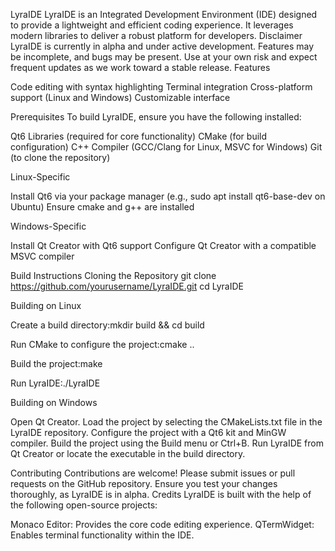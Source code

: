 LyraIDE
LyraIDE is an Integrated Development Environment (IDE) designed to provide a lightweight and efficient coding experience. It leverages modern libraries to deliver a robust platform for developers.
Disclaimer
LyraIDE is currently in alpha and under active development. Features may be incomplete, and bugs may be present. Use at your own risk and expect frequent updates as we work toward a stable release.
Features

Code editing with syntax highlighting
Terminal integration
Cross-platform support (Linux and Windows)
Customizable interface

Prerequisites
To build LyraIDE, ensure you have the following installed:

Qt6 Libraries (required for core functionality)
CMake (for build configuration)
C++ Compiler (GCC/Clang for Linux, MSVC for Windows)
Git (to clone the repository)

Linux-Specific

Install Qt6 via your package manager (e.g., sudo apt install qt6-base-dev on Ubuntu)
Ensure cmake and g++ are installed

Windows-Specific

Install Qt Creator with Qt6 support
Configure Qt Creator with a compatible MSVC compiler

Build Instructions
Cloning the Repository
git clone https://github.com/yourusername/LyraIDE.git
cd LyraIDE

Building on Linux

Create a build directory:mkdir build && cd build


Run CMake to configure the project:cmake ..


Build the project:make


Run LyraIDE:./LyraIDE



Building on Windows

Open Qt Creator.
Load the project by selecting the CMakeLists.txt file in the LyraIDE repository.
Configure the project with a Qt6 kit and MinGW compiler.
Build the project using the Build menu or Ctrl+B.
Run LyraIDE from Qt Creator or locate the executable in the build directory.

Contributing
Contributions are welcome! Please submit issues or pull requests on the GitHub repository. Ensure you test your changes thoroughly, as LyraIDE is in alpha.
Credits
LyraIDE is built with the help of the following open-source projects:

Monaco Editor: Provides the core code editing experience.
QTermWidget: Enables terminal functionality within the IDE.
